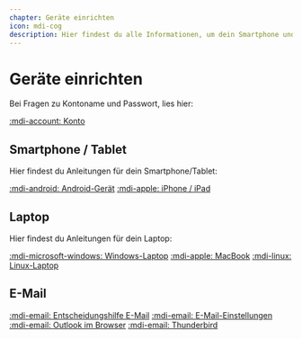 ```yaml
---
chapter: Geräte einrichten
icon: mdi-cog
description: Hier findest du alle Informationen, um dein Smartphone und deinen Laptop für den Einsatz an der Schule einzurichten.
---
```


# Geräte einrichten



Bei Fragen zu Kontoname und Passwort, lies hier:

[:mdi-account: Konto](/byod/konto)


## Smartphone / Tablet

Hier findest du Anleitungen für dein Smartphone/Tablet:

[:mdi-android: Android-Gerät](/byod/android)
[:mdi-apple: iPhone / iPad](/byod/ios)

## Laptop

Hier findest du Anleitungen für dein Laptop:

[:mdi-microsoft-windows: Windows-Laptop](/byod/windows)
[:mdi-apple: MacBook](/byod/macos)
[:mdi-linux: Linux-Laptop](/byod/linux)

## E-Mail

[:mdi-email: Entscheidungshilfe E-Mail](/byod/mail/e-mail-vergleich)
[:mdi-email: E-Mail-Einstellungen](/byod/mail/e-mail-einstellungen)
[:mdi-email: Outlook im Browser](/byod/mail/outlook-web)
[:mdi-email: Thunderbird](/byod/mail/thunderbird)
